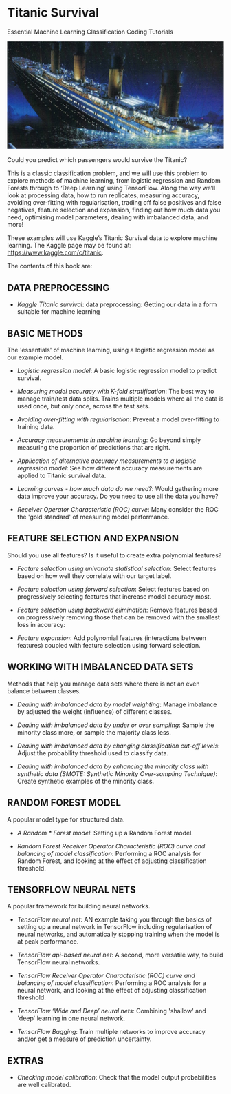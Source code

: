 # Titanic Survival

Essential Machine Learning Classification Coding Tutorials

![](./images/titanic.png)

Could you predict which passengers would survive the Titanic?

This is a classic classification problem, and we will use this problem to explore methods of machine learning, from logistic regression and Random Forests through to ‘Deep Learning’ using TensorFlow. Along the way we’ll look at processing data, how to run replicates, measuring accuracy, avoiding over-fitting with regularisation, trading off false positives and false negatives, feature selection and expansion, finding out how much data you need, optimising model parameters, dealing with imbalanced data, and more!

These examples will use Kaggle’s Titanic Survival data to explore machine learning. The Kaggle page may be found at: https://www.kaggle.com/c/titanic.

The contents of this book are:

## DATA PREPROCESSING

* *Kaggle Titanic survival*: data preprocessing: Getting our data in a form suitable for machine learning

## BASIC METHODS

The 'essentials' of machine learning, using a logistic regression model as our example model.

* *Logistic regression model*: A basic logistic regression model to predict survival.

* *Measuring model accuracy with K-fold stratification*: The best way to manage train/test data splits. Trains multiple models where all the data is used once, but only once, across the test sets.

* *Avoiding over-fitting with regularisation*: Prevent a model over-fitting to training data.

* *Accuracy measurements in machine learning*: Go beyond simply measuring the proportion of predictions that are right.

* *Application of alternative accuracy measurements to a logistic regression model*: See how different accuracy measurements are applied to Titanic survival data.

* *Learning curves - how much data do we need?*: Would gathering more data improve your accuracy. Do you need to use all the data you have?

* *Receiver Operator Characteristic (ROC) curve*: Many consider the ROC the 'gold standard' of measuring model performance.

## FEATURE SELECTION AND EXPANSION

Should you use all features? Is it useful to create extra polynomial features?

* *Feature selection using univariate statistical selection*: Select features based on how well they correlate with our target label.

* *Feature selection using forward selection*: Select features based on progressively selecting features that increase model accuracy most.

* *Feature selection using backward elimination*: Remove features based on progressively removing those that can be removed with the smallest loss in accuracy:

* *Feature expansion*: Add polynomial features (interactions between features) coupled with feature selection using forward selection.

## WORKING WITH IMBALANCED DATA SETS

Methods that help you manage data sets where there is not an even balance between classes.

* *Dealing with imbalanced data by model weighting*: Manage imbalance by adjusted the weight (influence) of different classes.

* *Dealing with imbalanced data by under or over sampling*: Sample the minority class more, or sample the majority class less.

* *Dealing with imbalanced data by changing classification cut-off levels*: Adjust the probability threshold used to classify data.

* *Dealing with imbalanced data by enhancing the minority class with synthetic data (SMOTE: Synthetic Minority Over-sampling Technique)*: Create synthetic examples of the minority class.

## RANDOM FOREST MODEL

A popular model type for structured data.

* *A Random *  Forest model*: Setting up a Random Forest model.

* *Random Forest Receiver Operator Characteristic (ROC) curve and balancing of model classification*: Performing a ROC analysis for Random Forest, and looking at the effect of adjusting classification threshold.

## TENSORFLOW NEURAL NETS

A popular framework for building neural networks.

* *TensorFlow neural net*: AN example taking you through the basics of setting up a neural network in TensorFlow including regularisation of neural networks, and automatically stopping training when the model is at peak performance.

* *TensorFlow api-based neural net*: A second, more versatile way, to build TensorFlow neural networks.

* *TensorFlow Receiver Operator Characteristic (ROC) curve and balancing of model classification*: Performing a ROC analysis for a neural network, and looking at the effect of adjusting classification threshold.

* *TensorFlow ‘Wide and Deep’ neural nets*: Combining 'shallow' and 'deep' learning in one neural network.

* *TensorFlow Bagging*: Train multiple networks to improve accuracy and/or get a measure of prediction uncertainty.

## EXTRAS

* *Checking model calibration*: Check that the model output probabilities are well calibrated.



